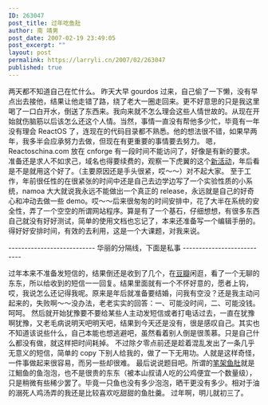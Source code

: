 ```yaml
---
ID: 263047
post_title: 过年吃鱼肚
author: 南 靖男
post_date: 2007-02-19 23:49:05
post_excerpt: ""
layout: post
permalink: https://larryli.cn/2007/02/263047
published: true
---
```

两天都不知道自己在忙什么。
昨天大早 gourdos 过来，自己偷了一下懒，没有早点出去接他，结果让他走错了路，绕了老大一圈走回来。更不好意思的只是我这里喝了一口白开水，倒送了东西来。我向来就不怎么理会这些人情世故的。从现在开始就伤脑筋以后该怎么还这个人情。当然，事情一直没有帮他多少忙，毕竟有一年没有理会 ReactOS 了，连现在的代码目录都不熟悉。他的想法很不错，如果早两年，我多半会应承努力去做，但现在有更重要的事情要去努力。
嗯，Reactoschina.com 放在 cnforge 有一段时间不能访问了，好像是有新的要求。准备还是求人不如求己，域名也得要续费的，观察一下虎翼的这个<a href="http://www.51.net/Kdetail.php">新活动</a>，年后看是不是就用这个好了。（主要原因还是手头很紧，哎～～）对不起大家。
至于工作，年前很任性的在很紧张的时间中还是自己去边学边写了一个实验性质的小系统，namoa 大大就说我永远不能做出一个真正的 release，永远就是自己的好奇心和冲动去做一些 demo。哎～～后来很匆匆的时间安排中，花了大半在系统的安全性，弄了一个空空的所谓网站程序。算是有了一个基石，仔细想想，有很多东西自己就没有好好测试，简单的使用文档也忘记了，本来还准备写一个编辑手册的。
得好好安排时间，有效的去利用，这是一个大课题，对我来说。
<!--more-->--------------------------- 华丽的分隔线，下面是私事 ---------------------------
过年本来不准备发短信的，结果倒还是收到了几个，在<a href="http://www.douban.com">豆瓣</a>闲逛，看了一个无聊的东东，所以给收到的短信一一回复。结果里面就有一个不怀好意的，愿者上钩，哎，我说怎么还记得我呢。原来是年后就准备要结婚，问我有空没？还是我主动问起来的，失败啊～～没办法，老老实实的回答：一、可能没时间，二、可能没钱。呵呵。
然后就开始犹豫要不要给某些人主动发短信或者打电话过去，一直在犹豫啊犹豫，又老毛病说明天吧明天吧，结果到今天还是没有，很是感叹自己。其实也不知道该说些什么，自己本能也想逃避吧，虽然看着别人倒是很羡慕。只是自己什么都没有做，就这样把时间耗掉。
不过除夕零点前还是趁着混乱发出了一条几乎无意义的短信，简单的 copy 下别人给我的，做了一下无用功。人就是这样奇怪，一件事做起来很容易，而另一些却很难。
最后说说题目吧。所谓的<a href="http://www.google.com/search?hl=zh-CN&amp;q=%E7%AC%94%E6%9E%B6%E9%B1%BC%E8%82%9A">笔架鱼肚</a>就是江鮰鱼的鱼泡泡，也不是很贵的东东（被本山叔请人吃的公鸡便宜一个数量级），只是稍微有些稀少罢了。毕竟一只鱼也没有多少泡泡，晒干更没有多少。相对于油的溺死人鸡汤弄的我还是比较喜欢吃甜甜的鱼肚羹。
过年啊，明儿就初三了。
